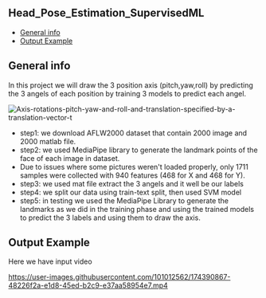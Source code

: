 ## Head_Pose_Estimation_SupervisedML
* [General info](#general-info)
* [Output Example](#Output-Examples)

## General info
In this project we will draw the 3 position axis (pitch,yaw,roll) by predicting the 3 angels of each position by training 3 models to predict each angel.


![Axis-rotations-pitch-yaw-and-roll-and-translation-specified-by-a-translation-vector-t](https://user-images.githubusercontent.com/101005712/174389225-7f15aa6d-05ff-4afc-a1ad-9cbf24396f26.png)


* step1: we download  AFLW2000 dataset that contain 2000 image and 2000 matlab file.
* step2: we used MediaPipe library to generate the landmark points of the face of each image in dataset.
* Due to issues where some pictures weren't loaded properly, only 1711 samples were collected with 940 features (468 for X and 468 for Y).
* step3: we used mat file extract the 3 angels and it well be our labels
* step4: we split our data using train-text split, then used SVM model  
* step5: in testing we used the MediaPipe Library to generate the landmarks as we did in the training phase and using the trained models to predict the 3 labels and using them to draw the axis.

## Output Example
Here we have input video 


https://user-images.githubusercontent.com/101012562/174390867-48226f2a-e1d8-45ed-b2c9-e37aa58954e7.mp4

